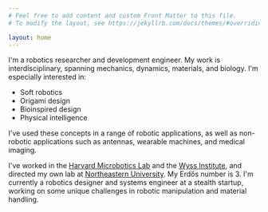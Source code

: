 ```yaml
---
# Feel free to add content and custom Front Matter to this file.
# To modify the layout, see https://jekyllrb.com/docs/themes/#overriding-theme-defaults

layout: home
---
```

I'm a robotics researcher and development engineer. My work is interdisciplinary, spanning mechanics, dynamics, materials, and biology. I'm especially interested in:
* Soft robotics
* Origami design
* Bioinspired design
* Physical intelligence

I've used these concepts in a range of robotic applications, as well as non-robotic applications such as antennas, wearable machines, and medical imaging.

I've worked in the [Harvard Microbotics Lab](https://www.micro.seas.harvard.edu/) and the [Wyss Institute](https://wyss.harvard.edu/), and directed my own lab at [Northeastern University](https://robotics.northeastern.edu/). My Erdős number is 3. I'm currently a robotics designer and systems engineer at a stealth startup, working on some unique challenges in robotic manipulation and material handling.